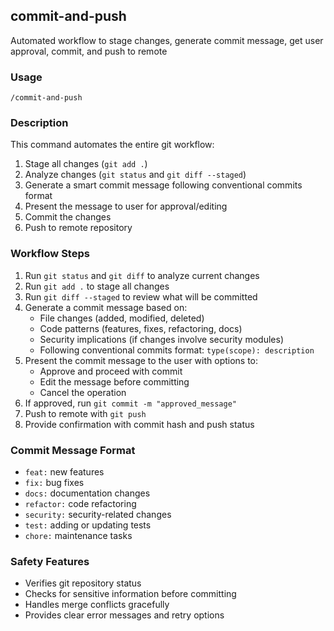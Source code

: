 ## commit-and-push

Automated workflow to stage changes, generate commit message, get user approval, commit, and push to remote

### Usage
```
/commit-and-push
```

### Description
This command automates the entire git workflow:
1. Stage all changes (`git add .`)
2. Analyze changes (`git status` and `git diff --staged`)
3. Generate a smart commit message following conventional commits format
4. Present the message to user for approval/editing
5. Commit the changes
6. Push to remote repository

### Workflow Steps
1. Run `git status` and `git diff` to analyze current changes
2. Run `git add .` to stage all changes  
3. Run `git diff --staged` to review what will be committed
4. Generate a commit message based on:
   - File changes (added, modified, deleted)
   - Code patterns (features, fixes, refactoring, docs)
   - Security implications (if changes involve security modules)
   - Following conventional commits format: `type(scope): description`
5. Present the commit message to the user with options to:
   - Approve and proceed with commit
   - Edit the message before committing
   - Cancel the operation
6. If approved, run `git commit -m "approved_message"`
7. Push to remote with `git push`
8. Provide confirmation with commit hash and push status

### Commit Message Format
- `feat:` new features
- `fix:` bug fixes  
- `docs:` documentation changes
- `refactor:` code refactoring
- `security:` security-related changes
- `test:` adding or updating tests
- `chore:` maintenance tasks

### Safety Features
- Verifies git repository status
- Checks for sensitive information before committing
- Handles merge conflicts gracefully
- Provides clear error messages and retry options